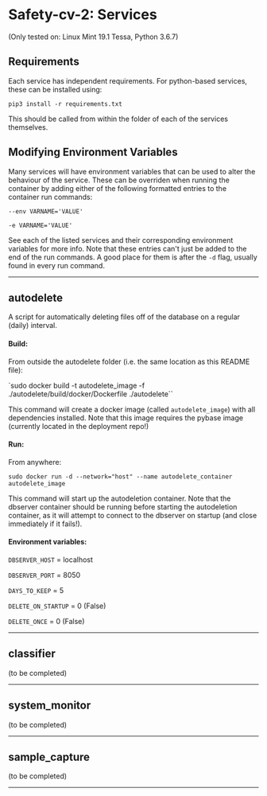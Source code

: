 # Safety-cv-2: Services

(Only tested on: Linux Mint 19.1 Tessa, Python 3.6.7)

## Requirements

Each service has independent requirements. For python-based services, these can be installed using:

`pip3 install -r requirements.txt`

This should be called from within the folder of each of the services themselves.

## Modifying Environment Variables

Many services will have environment variables that can be used to alter the behaviour of the service. These can be overriden when running the container by adding either of the following formatted entries to the container run commands:

 `--env VARNAME='VALUE'` 

 `-e VARNAME='VALUE'` 

See each of the listed services and their corresponding environment variables for more info. Note that these entries can't just be added to the end of the run commands. A good place for them is after the `-d` flag, usually found in every run command.



---

## autodelete

A script for automatically deleting files off of the database on a regular (daily) interval.

#### Build:

From outside the autodelete folder (i.e. the same location as this README file):

`sudo docker build -t autodelete_image -f ./autodelete/build/docker/Dockerfile ./autodelete``

This command will create a docker image (called `autodelete_image`) with all dependencies installed. Note that this image requires the pybase image (currently located in the deployment repo!)

#### Run:

From anywhere:

`sudo docker run -d --network="host" --name autodelete_container autodelete_image`

This command will start up the autodeletion container. Note that the dbserver container should be running before starting the autodeletion container, as it will attempt to connect to the dbserver on startup (and close immediately if it fails!).

#### Environment variables:

`DBSERVER_HOST` = localhost

`DBSERVER_PORT` = 8050

`DAYS_TO_KEEP` = 5

`DELETE_ON_STARTUP` = 0 (False)

`DELETE_ONCE` = 0 (False)

---

## classifier

(to be completed)

---

## system_monitor

(to be completed)

---

## sample_capture

(to be completed)

---
